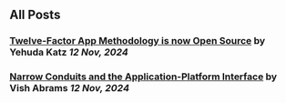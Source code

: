## All Posts
### [Twelve-Factor App Methodology is now Open Source](/blog/open-source-announcement) by Yehuda Katz *12 Nov, 2024*
### [Narrow Conduits and the Application-Platform Interface](/blog/narrow-conduits) by Vish Abrams *12 Nov, 2024*